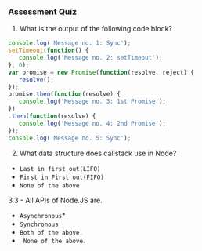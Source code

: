 ### Assessment Quiz

1. What is the output of the following code block?

```js
console.log('Message no. 1: Sync');
setTimeout(function() {
   console.log('Message no. 2: setTimeout');
}, 0);
var promise = new Promise(function(resolve, reject) {
   resolve();
});
promise.then(function(resolve) {
   console.log('Message no. 3: 1st Promise');
})
.then(function(resolve) {
   console.log('Message no. 4: 2nd Promise');
});
console.log('Message no. 5: Sync');
```

2. What data structure does callstack use in Node?
- `Last in first out(LIFO)`
- `First in First out(FIFO)` 
- `None of the above`

3.3 - All APIs of Node.JS are.
- `Asynchronous`*
- `Synchronous` 
- `Both of the above.`
- ` None of the above.`